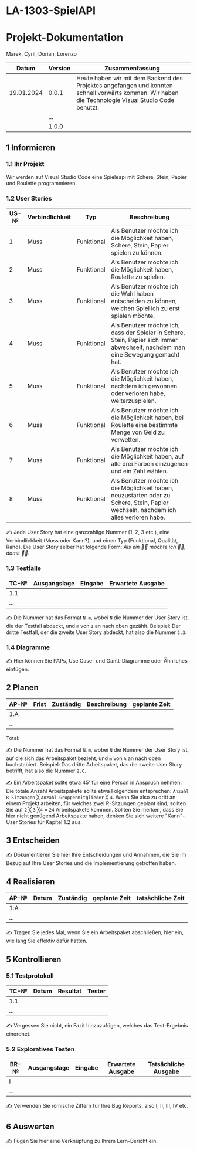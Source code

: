 # LA-1303-SpielAPI

# Projekt-Dokumentation

Marek, Cyril, Dorian, Lorenzo

| Datum | Version | Zusammenfassung                                              |
| ----- | ------- | ------------------------------------------------------------ |
|  19.01.2024  | 0.0.1   | Heute haben wir mit dem Backend des Projektes angefangen und konnten schnell vorwärts kommen. Wir haben die Technologie Visual Studio Code benutzt. |
|       | ...     |                                                              |
|       | 1.0.0   |                                                              |

## 1 Informieren

### 1.1 Ihr Projekt

Wir werden auf Visual Studio Code eine Spieleapi mit Schere, Stein, Papier und Roulette programmieren. 

### 1.2 User Stories

| US-№ | Verbindlichkeit | Typ  | Beschreibung                       |
| ---- | --------------- | ---- | ---------------------------------- |
| 1 |  Muss               | Funktional     | Als Benutzer möchte ich die Möglichkeit haben, Schere, Stein, Papier spielen zu können. |
| 2 |  Muss               | Funktional     | Als Benutzer möchte ich die Möglichkeit haben, Roulette zu spielen. |
| 3 |  Muss               | Funktional     | Als Benutzer möchte ich die Wahl haben entscheiden zu können, welchen Spiel ich zu erst spielen möchte. |
| 4 |  Muss               | Funktional     | Als Benutzer möchte ich, dass der Spieler in Schere, Stein, Papier sich immer abwechselt, nachdem man eine Bewegung gemacht hat. |
| 5 |  Muss               | Funktional     | Als Benutzer möchte ich die Möglichkeit haben, nachdem ich gewonnen oder verloren habe, weiterzuspielen. |
| 6 |  Muss               | Funktional     | Als Benutzer möchte ich die Möglichkeit haben, bei Roulette eine bestimmte Menge von Geld zu verwetten. |
| 7 |  Muss               | Funktional     | Als Benutzer möchte ich die Möglichkeit haben, auf alle drei Farben einzugehen und ein Zahl wählen. |
| 8 |  Muss               | Funktional     | Als Benutzer möchte ich die Möglichkeit haben, neuzustarten oder zu Schere, Stein, Papier wechseln, nachdem ich alles verloren habe. |

✍️ Jede User Story hat eine ganzzahlige Nummer (1, 2, 3 etc.), eine Verbindlichkeit (Muss oder Kann?), und einen Typ (Funktional, Qualität, Rand). Die User Story selber hat folgende Form: *Als ein 🤷‍♂️ möchte ich 🤷‍♂️, damit 🤷‍♂️*.

### 1.3 Testfälle

| TC-№ | Ausgangslage | Eingabe | Erwartete Ausgabe |
| ---- | ------------ | ------- | ----------------- |
| 1.1  |              |         |                   |
| ...  |              |         |                   |

✍️ Die Nummer hat das Format `N.m`, wobei `N` die Nummer der User Story ist, die der Testfall abdeckt, und `m` von `1` an nach oben gezählt. Beispiel: Der dritte Testfall, der die zweite User Story abdeckt, hat also die Nummer `2.3`.

### 1.4 Diagramme

✍️ Hier können Sie PAPs, Use Case- und Gantt-Diagramme oder Ähnliches einfügen.

## 2 Planen

| AP-№ | Frist | Zuständig | Beschreibung | geplante Zeit |
| ---- | ----- | --------- | ------------ | ------------- |
| 1.A  |       |           |              |               |
| ...  |       |           |              |               |

Total: 

✍️ Die Nummer hat das Format `N.m`, wobei `N` die Nummer der User Story ist, auf die sich das Arbeitspaket bezieht, und `m` von `A` an nach oben buchstabiert. Beispiel: Das dritte Arbeitspaket, das die zweite User Story betrifft, hat also die Nummer `2.C`.

✍️ Ein Arbeitspaket sollte etwa 45' für eine Person in Anspruch nehmen. Die totale Anzahl Arbeitspakete sollte etwa Folgendem entsprechen: `Anzahl R-Sitzungen` ╳ `Anzahl Gruppenmitglieder` ╳ `4`. Wenn Sie also zu dritt an einem Projekt arbeiten, für welches zwei R-Sitzungen geplant sind, sollten Sie auf `2` ╳ `3` ╳`4` = `24` Arbeitspakete kommen. Sollten Sie merken, dass Sie hier nicht genügend Arbeitspakte haben, denken Sie sich weitere "Kann"-User Stories für Kapitel 1.2 aus.

## 3 Entscheiden

✍️ Dokumentieren Sie hier Ihre Entscheidungen und Annahmen, die Sie im Bezug auf Ihre User Stories und die Implementierung getroffen haben.

## 4 Realisieren

| AP-№ | Datum | Zuständig | geplante Zeit | tatsächliche Zeit |
| ---- | ----- | --------- | ------------- | ----------------- |
| 1.A  |       |           |               |                   |
| ...  |       |           |               |                   |

✍️ Tragen Sie jedes Mal, wenn Sie ein Arbeitspaket abschließen, hier ein, wie lang Sie effektiv dafür hatten.

## 5 Kontrollieren

### 5.1 Testprotokoll

| TC-№ | Datum | Resultat | Tester |
| ---- | ----- | -------- | ------ |
| 1.1  |       |          |        |
| ...  |       |          |        |

✍️ Vergessen Sie nicht, ein Fazit hinzuzufügen, welches das Test-Ergebnis einordnet.

### 5.2 Exploratives Testen

| BR-№ | Ausgangslage | Eingabe | Erwartete Ausgabe | Tatsächliche Ausgabe |
| ---- | ------------ | ------- | ----------------- | -------------------- |
| I    |              |         |                   |                      |
| ...  |              |         |                   |                      |

✍️ Verwenden Sie römische Ziffern für Ihre Bug Reports, also I, II, III, IV etc.

## 6 Auswerten

✍️ Fügen Sie hier eine Verknüpfung zu Ihrem Lern-Bericht ein.
